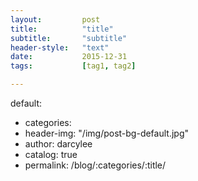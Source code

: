 ```yaml
---
layout:         post
title:          "title"
subtitle:       "subtitle"
header-style:   "text"
date:           2015-12-31
tags:           [tag1, tag2]

---
```


default:

- categories:
- header-img: "/img/post-bg-default.jpg"
- author:     darcylee
- catalog:    true
- permalink: /blog/:categories/:title/
